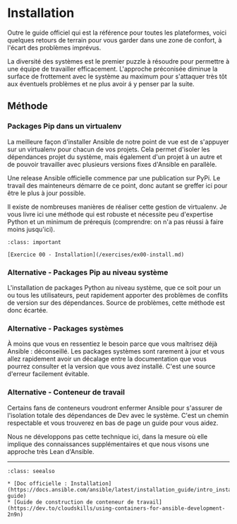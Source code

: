 # Installation

Outre le guide officiel qui est la référence pour toutes les plateformes, voici quelques retours de terrain
pour vous garder dans une zone de confort, à l'écart des problèmes imprévus.

La diversité des systèmes est le premier puzzle à résoudre pour permettre à une équipe de travailler efficacement.
L'approche préconisée diminue la surface de frottement avec le système au maximum pour s'attaquer très tôt aux éventuels
problèmes et ne plus avoir á y penser par la suite.

## Méthode

### Packages Pip dans un virtualenv

La meilleure façon d'installer Ansible de notre point de vue est de s'appuyer sur un virtualenv 
pour chacun de vos projets. Cela permet d'isoler les dépendances projet du système, mais également d'un projet à un autre
et de pouvoir travailler avec plusieurs versions fixes d'Ansible en parallèle.

Une release Ansible officielle commence par une publication sur PyPi. Le travail des mainteneurs démarre de ce 
point, donc autant se greffer ici pour être le plus à jour possible.

Il existe de nombreuses manières de réaliser cette gestion de virtualenv. Je vous livre ici une méthode qui 
est robuste et nécessite peu d'expertise Python et un minimum de prérequis
(comprendre: on n'a pas réussi à faire moins jusqu'ici).

```{admonition} Mise en pratique
:class: important

[Exercice 00 - Installation](/exercises/ex00-install.md)
```

### Alternative - Packages Pip au niveau système

L'installation de packages Python au niveau système, que ce soit pour un ou tous les utilisateurs, peut rapidement apporter 
des problèmes de conflits de version sur des dépendances. Source de problèmes, cette méthode est donc écartée.


### Alternative - Packages systèmes

À moins que vous en ressentiez le besoin parce que vous maîtrisez déjà Ansible : déconseillé. Les packages systèmes 
sont rarement à jour et vous allez rapidement avoir un décalage entre la documentation que vous pourrez consulter
et la version que vous avez installé. C'est une source d'erreur facilement évitable.


### Alternative - Conteneur de travail

Certains fans de conteneurs voudront enfermer Ansible pour s'assurer de l'isolation totale des dépendances de Dev avec le système.
C'est un chemin respectable et vous trouverez en bas de page un guide pour vous aidez.

Nous ne développons pas cette technique ici, dans la mesure où elle implique des connaissances supplémentaires et que nous visons
une approche très Lean d'Ansible.

----

```{admonition} Approfondir
:class: seealso

* [Doc officielle : Installation](https://docs.ansible.com/ansible/latest/installation_guide/intro_installation.html#installation-guide)
* [Guide de construction de conteneur de travail](https://dev.to/cloudskills/using-containers-for-ansible-development-2n9n)
```

